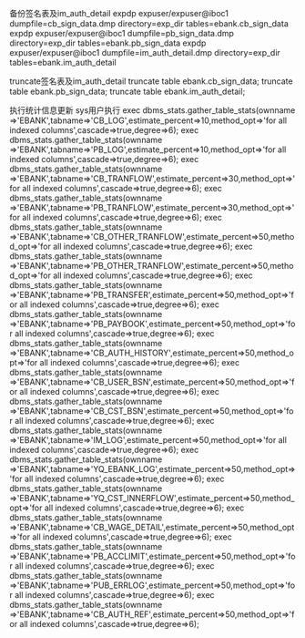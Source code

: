 备份签名表及im_auth_detail
expdp expuser/expuser@iboc1 dumpfile=cb_sign_data.dmp directory=exp_dir tables=ebank.cb_sign_data
expdp expuser/expuser@iboc1 dumpfile=pb_sign_data.dmp directory=exp_dir tables=ebank.pb_sign_data
expdp expuser/expuser@iboc1 dumpfile=im_auth_detail.dmp directory=exp_dir tables=ebank.im_auth_detail

truncate签名表及im_auth_detail
truncate table ebank.cb_sign_data;
truncate table ebank.pb_sign_data;
truncate table ebank.im_auth_detail;



执行统计信息更新  sys用户执行
exec dbms_stats.gather_table_stats(ownname =>'EBANK',tabname=>'CB_LOG',estimate_percent=>10,method_opt=>'for all indexed columns',cascade=>true,degree=>6);
exec dbms_stats.gather_table_stats(ownname =>'EBANK',tabname=>'PB_LOG',estimate_percent=>10,method_opt=>'for all indexed columns',cascade=>true,degree=>6);
exec dbms_stats.gather_table_stats(ownname =>'EBANK',tabname=>'CB_TRANFLOW',estimate_percent=>30,method_opt=>'for all indexed columns',cascade=>true,degree=>6);
exec dbms_stats.gather_table_stats(ownname =>'EBANK',tabname=>'PB_TRANFLOW',estimate_percent=>30,method_opt=>'for all indexed columns',cascade=>true,degree=>6);
exec dbms_stats.gather_table_stats(ownname =>'EBANK',tabname=>'CB_OTHER_TRANFLOW',estimate_percent=>50,method_opt=>'for all indexed columns',cascade=>true,degree=>6);
exec dbms_stats.gather_table_stats(ownname =>'EBANK',tabname=>'PB_OTHER_TRANFLOW',estimate_percent=>50,method_opt=>'for all indexed columns',cascade=>true,degree=>6);
exec dbms_stats.gather_table_stats(ownname =>'EBANK',tabname=>'PB_TRANSFER',estimate_percent=>50,method_opt=>'for all indexed columns',cascade=>true,degree=>6);
exec dbms_stats.gather_table_stats(ownname =>'EBANK',tabname=>'PB_PAYBOOK',estimate_percent=>50,method_opt=>'for all indexed columns',cascade=>true,degree=>6);
exec dbms_stats.gather_table_stats(ownname =>'EBANK',tabname=>'CB_AUTH_HISTORY',estimate_percent=>50,method_opt=>'for all indexed columns',cascade=>true,degree=>6);
exec dbms_stats.gather_table_stats(ownname =>'EBANK',tabname=>'CB_USER_BSN',estimate_percent=>50,method_opt=>'for all indexed columns',cascade=>true,degree=>6);
exec dbms_stats.gather_table_stats(ownname =>'EBANK',tabname=>'CB_CST_BSN',estimate_percent=>50,method_opt=>'for all indexed columns',cascade=>true,degree=>6);
exec dbms_stats.gather_table_stats(ownname =>'EBANK',tabname=>'IM_LOG',estimate_percent=>50,method_opt=>'for all indexed columns',cascade=>true,degree=>6);
exec dbms_stats.gather_table_stats(ownname =>'EBANK',tabname=>'YQ_EBANK_LOG',estimate_percent=>50,method_opt=>'for all indexed columns',cascade=>true,degree=>6);
exec dbms_stats.gather_table_stats(ownname =>'EBANK',tabname=>'YQ_CST_INNERFLOW',estimate_percent=>50,method_opt=>'for all indexed columns',cascade=>true,degree=>6);
exec dbms_stats.gather_table_stats(ownname =>'EBANK',tabname=>'CB_WAGE_DETAIL',estimate_percent=>50,method_opt=>'for all indexed columns',cascade=>true,degree=>6);
exec dbms_stats.gather_table_stats(ownname =>'EBANK',tabname=>'PB_ACCLIMIT',estimate_percent=>50,method_opt=>'for all indexed columns',cascade=>true,degree=>6);
exec dbms_stats.gather_table_stats(ownname =>'EBANK',tabname=>'PUB_ERRLOG',estimate_percent=>50,method_opt=>'for all indexed columns',cascade=>true,degree=>6);
exec dbms_stats.gather_table_stats(ownname =>'EBANK',tabname=>'CB_AUTH_REF',estimate_percent=>50,method_opt=>'for all indexed columns',cascade=>true,degree=>6);


